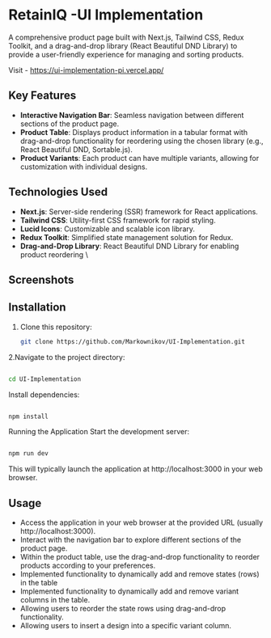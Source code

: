 # RetainIQ -UI Implementation

A comprehensive product page built with Next.js, Tailwind CSS, Redux Toolkit, and a drag-and-drop library (React Beautiful DND Library) to provide a user-friendly experience for managing and sorting products.

Visit - https://ui-implementation-pi.vercel.app/

## Key Features

- **Interactive Navigation Bar**: Seamless navigation between different sections of the product page.
- **Product Table**: Displays product information in a tabular format with drag-and-drop functionality for reordering using the chosen library (e.g., React Beautiful DND, Sortable.js).
- **Product Variants**: Each product can have multiple variants, allowing for customization with individual designs.

## Technologies Used

- **Next.js**: Server-side rendering (SSR) framework for React applications.
- **Tailwind CSS**: Utility-first CSS framework for rapid styling.
- **Lucid Icons**: Customizable and scalable icon library.
- **Redux Toolkit**: Simplified state management solution for Redux.
- **Drag-and-Drop Library**: React Beautiful DND Library for enabling product reordering \

## Screenshots





## Installation

1. Clone this repository:
   ```bash
   git clone https://github.com/Markownikov/UI-Implementation.git
   ```

2.Navigate to the project directory:

```bash

cd UI-Implementation
```
Install dependencies:
```bash

npm install
```

Running the Application
Start the development server:
```bash

npm run dev
```
This will typically launch the application at http://localhost:3000 in your web browser.

## Usage
 - Access the application in your web browser at the provided URL (usually http://localhost:3000).
 - Interact with the navigation bar to explore different sections of the product page.
 - Within the product table, use the drag-and-drop functionality to reorder products according to your preferences.
 - Implemented functionality to dynamically add and remove states (rows) in the table
 - Implemented functionality to dynamically add and remove variant columns in the table.
 - Allowing users to reorder the state rows using drag-and-drop functionality.
 - Allowing users to insert a design into a specific variant column.

